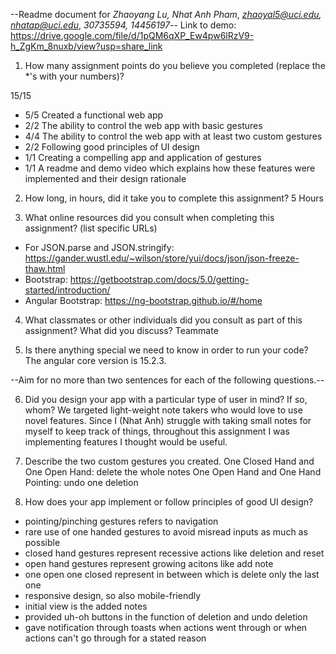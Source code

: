 --Readme document for *Zhaoyang Lu, Nhat Anh Pham*, *zhaoyal5@uci.edu, nhatap@uci.edu*, *30735594, 14456197*--
Link to demo: https://drive.google.com/file/d/1pQM6qXP_Ew4pw6lRzV9-h_ZgKm_8nuxb/view?usp=share_link 

1. How many assignment points do you believe you completed (replace the *'s with your numbers)?

15/15
- 5/5 Created a functional web app
- 2/2 The ability to control the web app with basic gestures
- 4/4 The ability to control the web app with at least two custom gestures
- 2/2 Following good principles of UI design
- 1/1 Creating a compelling app and application of gestures
- 1/1 A readme and demo video which explains how these features were implemented and their design rationale

2. How long, in hours, did it take you to complete this assignment?
5 Hours


3. What online resources did you consult when completing this assignment? (list specific URLs)
- For JSON.parse and JSON.stringify: https://gander.wustl.edu/~wilson/store/yui/docs/json/json-freeze-thaw.html
- Bootstrap: https://getbootstrap.com/docs/5.0/getting-started/introduction/
- Angular Bootstrap: https://ng-bootstrap.github.io/#/home


4. What classmates or other individuals did you consult as part of this assignment? What did you discuss?
Teammate


5. Is there anything special we need to know in order to run your code?
The angular core version is 15.2.3.

--Aim for no more than two sentences for each of the following questions.--


6. Did you design your app with a particular type of user in mind? If so, whom?
We targeted light-weight note takers who would love to use novel features. Since I (Nhat Anh) struggle with taking small notes for myself to keep track of things, throughout this assignment I was implementing features I thought would be useful.

7. Describe the two custom gestures you created.
One Closed Hand and One Open Hand: delete the whole notes
One Open Hand and One Hand Pointing: undo one deletion

8. How does your app implement or follow principles of good UI design?
- pointing/pinching gestures refers to navigation
- rare use of one handed gestures to avoid misread inputs as much as possible
- closed hand gestures represent recessive actions like deletion and reset
- open hand gestures represent growing acitons like add note
- one open one closed represent in between which is delete only the last one
- responsive design, so also mobile-friendly
- initial view is the added notes
- provided uh-oh buttons in the function of deletion and undo deletion
- gave notification through toasts when actions went through or when actions can't go through for a stated reason